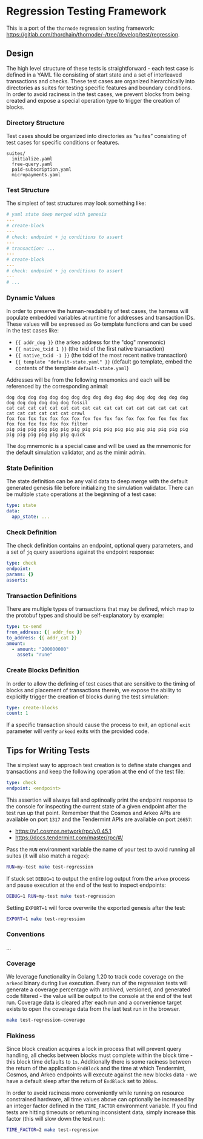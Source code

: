 # Regression Testing Framework

This is a port of the `thornode` regression testing framework: https://gitlab.com/thorchain/thornode/-/tree/develop/test/regression.

## Design

The high level structure of these tests is straightforward - each test case is defined in a YAML file consisting of start state and a set of interleaved transactions and checks. These test cases are organized hierarchically into directories as suites for testing specific features and boundary conditions. In order to avoid raciness in the test cases, we prevent blocks from being created and expose a special operation type to trigger the creation of blocks.

### Directory Structure

Test cases should be organized into directories as “suites” consisting of test cases for specific conditions or features.

```none
suites/
  initialize.yaml
  free-query.yaml
  paid-subscription.yaml
  micropayments.yaml
```

### Test Structure

The simplest of test structures may look something like:

```yaml
# yaml state deep merged with genesis
---
# create-block
---
# check: endpoint + jq conditions to assert
---
# transaction: ...
---
# create-block
---
# check: endpoint + jq conditions to assert
---
# ...
```

### Dynamic Values

In order to preserve the human-readability of test cases, the harness will populate embedded variables at runtime for addresses and transaction IDs. These values will be expressed as Go template functions and can be used in the test cases like:

- `{{ addr_dog }}` (the arkeo address for the "dog" mnemonic)
- `{{ native_txid 1 }}` (the txid of the first native transaction)
- `{{ native_txid -1 }}` (the txid of the most recent native transaction)
- `{{ template "default-state.yaml" }}` (default go template, embed the contents of the template `default-state.yaml`)

Addresses will be from the following mnemonics and each will be referenced by the corresponding animal:

```none
dog dog dog dog dog dog dog dog dog dog dog dog dog dog dog dog dog dog dog dog dog dog dog fossil
cat cat cat cat cat cat cat cat cat cat cat cat cat cat cat cat cat cat cat cat cat cat cat crawl
fox fox fox fox fox fox fox fox fox fox fox fox fox fox fox fox fox fox fox fox fox fox fox filter
pig pig pig pig pig pig pig pig pig pig pig pig pig pig pig pig pig pig pig pig pig pig pig quick
```

The `dog` mnemonic is a special case and will be used as the mnemonic for the default simulation validator, and as the mimir admin.

### State Definition

The state definition can be any valid data to deep merge with the default generated genesis file before initializing the simulation validator. There can be multiple `state` operations at the beginning of a test case:

```yaml
type: state
data:
  app_state: ...
```

### Check Definition

The check definition contains an endpoint, optional query parameters, and a set of `jq` query assertions against the endpoint response:

```yaml
type: check
endpoint:
params: {}
asserts:
```

### Transaction Definitions

There are multiple types of transactions that may be defined, which map to the protobuf types and should be self-explanatory by example:

```yaml
type: tx-send
from_address: {{ addr_fox }}
to_address: {{ addr_cat }}
amount:
  - amount: "200000000"
    asset: "rune"
```

### Create Blocks Definition

In order to allow the defining of test cases that are sensitive to the timing of blocks and placement of transactions therein, we expose the ability to explicitly trigger the creation of blocks during the test simulation:

```yaml
type: create-blocks
count: 1
```

If a specific transaction should cause the process to exit, an optional `exit` parameter will verify `arkeod` exits with the provided code.

## Tips for Writing Tests

The simplest way to approach test creation is to define state changes and transactions and keep the following operation at the end of the test file:

```yaml
type: check
endpoint: <endpoint>
```

This assertion will always fail and optinoally print the endpoint response to the console for inspecting the current state of a given endpoint after the test run up that point. Remember that the Cosmos and Arkeo APIs are available on port `1317` and the Tendermint APIs are available on port `26657`:

- https://v1.cosmos.network/rpc/v0.45.1
- https://docs.tendermint.com/master/rpc/#/

Pass the `RUN` environment variable the name of your test to avoid running all suites (it will also match a regex):

```bash
RUN=my-test make test-regression
```

If stuck set `DEBUG=1` to output the entire log output from the `arkeo` process and pause execution at the end of the test to inspect endpoints:

```bash
DEBUG=1 RUN=my-test make test-regression
```

Setting `EXPORT=1` will force overwrite the exported genesis after the test:

```bash
EXPORT=1 make test-regression
```

### Conventions

...

### Coverage

We leverage functionality in Golang 1.20 to track code coverage on the `arkeod` binary during live execution. Every run of the regression tests will generate a coverage percentage with archived, versioned, and generated code filtered - the value will be output to the console at the end of the test run. Coverage data is cleared after each run and a convenience target exists to open the coverage data from the last test run in the browser.

```bash
make test-regression-coverage
```

### Flakiness

Since block creation acquires a lock in process that will prevent query handling, all checks between blocks must complete within the block time - this block time defaults to `1s`. Additionally there is some raciness between the return of the application `EndBlock` and the time at which Tendermint, Cosmos, and Arkeo endpoints will execute against the new blocks data - we have a default sleep after the return of `EndBlock` set to `200ms`.

In order to avoid raciness more conveniently while running on resource constrained hardware, all time values above can optionally be increased by an integer factor defined in the `TIME_FACTOR` environment variable. If you find tests are hitting timeouts or returning inconsistent data, simply increase this factor (this will slow down the test run):

```bash
TIME_FACTOR=2 make test-regression
```
